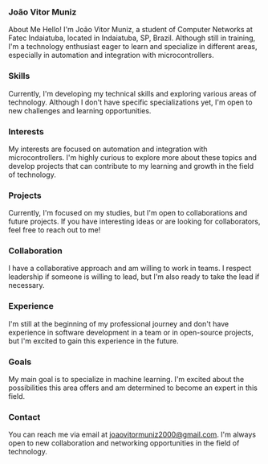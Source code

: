 ### João Vitor Muniz
About Me
Hello! I'm João Vitor Muniz, a student of Computer Networks at Fatec Indaiatuba, located in Indaiatuba, SP, Brazil. Although still in training, I'm a technology enthusiast eager to learn and specialize in different areas, especially in automation and integration with microcontrollers.

### Skills
Currently, I'm developing my technical skills and exploring various areas of technology. Although I don't have specific specializations yet, I'm open to new challenges and learning opportunities.

### Interests
My interests are focused on automation and integration with microcontrollers. I'm highly curious to explore more about these topics and develop projects that can contribute to my learning and growth in the field of technology.

### Projects
Currently, I'm focused on my studies, but I'm open to collaborations and future projects. If you have interesting ideas or are looking for collaborators, feel free to reach out to me!

### Collaboration
I have a collaborative approach and am willing to work in teams. I respect leadership if someone is willing to lead, but I'm also ready to take the lead if necessary.

### Experience
I'm still at the beginning of my professional journey and don't have experience in software development in a team or in open-source projects, but I'm excited to gain this experience in the future.

### Goals
My main goal is to specialize in machine learning. I'm excited about the possibilities this area offers and am determined to become an expert in this field.

### Contact
You can reach me via email at joaovitormuniz2000@gmail.com. I'm always open to new collaboration and networking opportunities in the field of technology.
